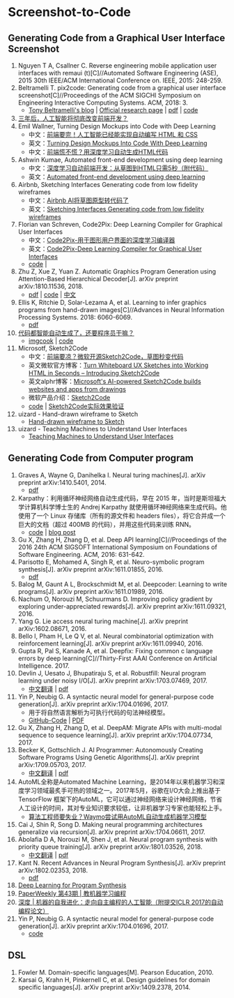 # Screenshot-to-Code

## Generating Code from a Graphical User Interface Screenshot

1. Nguyen T A, Csallner C. Reverse engineering mobile application user interfaces with remaui (t)[C]//Automated Software Engineering (ASE), 2015 30th IEEE/ACM International Conference on. IEEE, 2015: 248-259.
1. Beltramelli T. pix2code: Generating code from a graphical user interface screenshot[C]//Proceedings of the ACM SIGCHI Symposium on Engineering Interactive Computing Systems. ACM, 2018: 3.
	- [Tony Beltramelli's blog](http://www.tonybeltramelli.com/) | [Official research page](https://uizard.io/research/) | [pdf](https://arxiv.org/abs/1705.07962) | [code](https://github.com/tonybeltramelli/pix2code)
1. [三年后，人工智能将彻底改变前端开发？](https://mp.weixin.qq.com/s?__biz=MjM5MjAwODM4MA==&mid=2650693207&idx=1&sn=4aafb589fc3cc824d6fb6a876b074f0f&scene=21#wechat_redirect)
1. Emil Wallner, Turning Design Mockups into Code with Deep Learning
	- 中文：[前端要完！人工智能已经能实现自动编写 HTML 和 CSS](https://mp.weixin.qq.com/s/7utZtdK9yc-Krwcofe0csw)
	- 英文：[Turning Design Mockups Into Code With Deep Learning](https://blog.floydhub.com/turning-design-mockups-into-code-with-deep-learning/)
	- 中文：[前端慌不慌？用深度学习自动生成HTML代码](https://mp.weixin.qq.com/s?__biz=MzA3MzI4MjgzMw==&mid=2650736115&idx=1&sn=f09f01e162a82f8778c6fb5fdb127872&chksm=871ac18db06d489bf2936ba7b1ba795bb5d9e97ed5807e12f0a6c8e294f1fd42cff132eb876a&scene=21#wechat_redirect)
1. Ashwin Kumae, Automated front-end development using deep learning
	- 中文：[深度学习自动前端开发：从草图到HTML只需5秒（附代码）](https://zhuanlan.zhihu.com/p/35177965)
	- 英文：[Automated front-end development using deep learning](https://blog.insightdatascience.com/automated-front-end-development-using-deep-learning-3169dd086e82)
1. Airbnb, Sketching Interfaces Generating code from low fidelity wireframes
	- 中文：[Airbnb AI将草图原型转代码了](https://zhuanlan.zhihu.com/p/31790771)
	- 英文：[Sketching Interfaces Generating code from low fidelity wireframes](https://airbnb.design/sketching-interfaces/)
1. Florian van Schreven, Code2Pix: Deep Learning Compiler for Graphical User Interfaces
	- 中文：[Code2Pix-用于图形用户界面的深度学习编译器](https://zhuanlan.zhihu.com/p/48039719)
	- 英文：[Code2Pix-Deep Learning Compiler for Graphical User Interfaces](https://uizard.io/blog/code2pix-deep-learning-compiler-for-graphical-user-interfaces/)
	- [code](https://github.com/ngundotra/code2pix) | 
1. Zhu Z, Xue Z, Yuan Z. Automatic Graphics Program Generation using Attention-Based Hierarchical Decoder[J]. arXiv preprint arXiv:1810.11536, 2018.
	- [pdf](https://arxiv.org/abs/1810.11536) | [code](https://github.com/ZhihaoZhu/Auto-GUI-Code-Generation) | [中文](https://mp.weixin.qq.com/s/OgsX0FnEuDQaK_5BFoc12A)
1. Ellis K, Ritchie D, Solar-Lezama A, et al. Learning to infer graphics programs from hand-drawn images[C]//Advances in Neural Information Processing Systems. 2018: 6060-6069.
	- [pdf](https://arxiv.org/abs/1707.09627)
1. [代码都智能自动生成了，还要程序员干嘛？](https://mp.weixin.qq.com/s/_sK631PozCQhPpV6lX-90w)
	- [imgcook](https://imgcook.taobao.org/) | [code](https://github.com/taobaofed/imgcook)
1. Microsotf, Sketch2Code
	- 中文：[前端要凉？微软开源Sketch2Code，草图秒变代码](https://mp.weixin.qq.com/s/mT-274svZ6i5ZQ9EVjxw7g)
	- 英文微软官方博客：[Turn Whiteboard UX Sketches into Working HTML in Seconds – Introducing Sketch2Code](https://blogs.technet.microsoft.com/machinelearning/2018/08/30/turn-whiteboard-ux-sketches-into-working-html-in-seconds-introducing-sketch2code/)
	- 英文alphr博客：[Microsoft's AI-powered Sketch2Code builds websites and apps from drawings](https://www.alphr.com/microsoft/1009840/microsofts-ai-sketch2code-builds-websites)
	- 微软产品介绍：[Sketch2Code](https://www.ailab.microsoft.com/experiments/sketch2code)
	- [code](https://github.com/Microsoft/ailab/tree/master/Sketch2Code) | [Sketch2Code实际效果验证](https://sketch2code.azurewebsites.net/)
1. uizard - Hand-drawn wireframe to Sketch
	- [Hand-drawn wireframe to Sketch](https://uizard.io/blog/hand-drawn-wireframe-to-sketch/)
1. uizard - Teaching Machines to Understand User Interfaces
	- [Teaching Machines to Understand User Interfaces](https://uizard.io/blog/teaching-machines-to-understand-user-interfaces/) 

## Generating Code from Computer program

1. Graves A, Wayne G, Danihelka I. Neural turing machines[J]. arXiv preprint arXiv:1410.5401, 2014.
	- [pdf](https://arxiv.org/abs/1410.5401)
1. Karpathy：利用循环神经网络自动生成代码，早在 2015 年，当时是斯坦福大学计算机科学博士生的 Andrej Karpathy 就使用循环神经网络来生成代码。他使用了一个 Linux 存储库（所有的源文件和 headers files），将它合并成一个巨大的文档（超过 400MB 的代码），并用这些代码来训练 RNN。
	- [code](https://github.com/karpathy/char-rnn) | [blog post](http://karpathy.github.io/2015/05/21/rnn-effectiveness/)
1. Gu X, Zhang H, Zhang D, et al. Deep API learning[C]//Proceedings of the 2016 24th ACM SIGSOFT International Symposium on Foundations of Software Engineering. ACM, 2016: 631-642.
1. Parisotto E, Mohamed A, Singh R, et al. Neuro-symbolic program synthesis[J]. arXiv preprint arXiv:1611.01855, 2016.
	- [pdf](https://arxiv.org/abs/1611.01855)
1. Balog M, Gaunt A L, Brockschmidt M, et al. Deepcoder: Learning to write programs[J]. arXiv preprint arXiv:1611.01989, 2016.
1. Nachum O, Norouzi M, Schuurmans D. Improving policy gradient by exploring under-appreciated rewards[J]. arXiv preprint arXiv:1611.09321, 2016.
1. Yang G. Lie access neural turing machine[J]. arXiv preprint arXiv:1602.08671, 2016.
1. Bello I, Pham H, Le Q V, et al. Neural combinatorial optimization with reinforcement learning[J]. arXiv preprint arXiv:1611.09940, 2016.
1. Gupta R, Pal S, Kanade A, et al. Deepfix: Fixing common c language errors by deep learning[C]//Thirty-First AAAI Conference on Artificial Intelligence. 2017. 
1. Devlin J, Uesato J, Bhupatiraju S, et al. Robustfill: Neural program learning under noisy I/O[J]. arXiv preprint arXiv:1703.07469, 2017.
	- [中文翻译](https://mp.weixin.qq.com/s/MbzR8u79-dbQphPGuXS5DA) | [pdf](https://arxiv.org/abs/1703.07469)
1. Yin P, Neubig G. A syntactic neural model for general-purpose code generation[J]. arXiv preprint arXiv:1704.01696, 2017.
	- 用于将自然语言解析为可执行代码的句法神经模型。
	- [GitHub-Code](https://github.com/pcyin/NL2code) | [PDF](https://arxiv.org/abs/1704.01696)
1. Gu X, Zhang H, Zhang D, et al. DeepAM: Migrate APIs with multi-modal sequence to sequence learning[J]. arXiv preprint arXiv:1704.07734, 2017.
1. Becker K, Gottschlich J. AI Programmer: Autonomously Creating Software Programs Using Genetic Algorithms[J]. arXiv preprint arXiv:1709.05703, 2017.
	- [中文翻译](https://mp.weixin.qq.com/s/fCrJ4aJmwe57tt9_VmEZhA) | [pdf](https://arxiv.org/abs/1709.05703)
1. AutoML全称是Automated Machine Learning，是2014年以来机器学习和深度学习领域最炙手可热的领域之一。2017年5月，谷歌在I/O大会上推出基于TensorFlow 框架下的AutoML，它可以通过神经网络来设计神经网络，节省人工设计的时间，其对专业知识要求较低，让非机器学习专家也能轻松上手。
	- [算法工程师要失业？Waymo尝试用AutoML自动生成机器学习模型](https://mp.weixin.qq.com/s/tPxcVGsXL1yQO97BEiCefA)
1. Cai J, Shin R, Song D. Making neural programming architectures generalize via recursion[J]. arXiv preprint arXiv:1704.06611, 2017.
1. Abolafia D A, Norouzi M, Shen J, et al. Neural program synthesis with priority queue training[J]. arXiv preprint arXiv:1801.03526, 2018.
	- [中文翻译](https://mp.weixin.qq.com/s/MkXBtGq4xt5YOh1-uhMBbg) | [pdf](https://arxiv.org/abs/1801.03526)
1. Kant N. Recent Advances in Neural Program Synthesis[J]. arXiv preprint arXiv:1802.02353, 2018.
	- [pdf](https://arxiv.org/abs/1802.02353) 
1. [Deep Learning for Program Synthesis](https://www.microsoft.com/en-us/research/blog/deep-learning-program-synthesis/)
1. [PaperWeekly 第43期 | 教机器学习编程](https://mp.weixin.qq.com/s/HD370E4cCYvy_pdEKAvLIA)
1. [深度 | 机器的自我进化：走向自主编程的人工智能（附提交ICLR 2017的自动编程论文）](https://mp.weixin.qq.com/s/lm2GEBt09wU_Q6vN_nnxqw)
1. Yin P, Neubig G. A syntactic neural model for general-purpose code generation[J]. arXiv preprint arXiv:1704.01696, 2017.
	- [code](https://github.com/tsdaemon/treelstm-code-generation)

## DSL
1. Fowler M. Domain-specific languages[M]. Pearson Education, 2010.
1. Karsai G, Krahn H, Pinkernell C, et al. Design guidelines for domain specific languages[J]. arXiv preprint arXiv:1409.2378, 2014.
